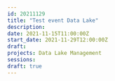 ```yaml
---
id: 20211129
title: "Test event Data Lake"
description: 
date: 2021-11-15T11:00:00Z
start_date: 2021-11-29T12:00:00Z
draft: 
projects: Data Lake Management
sessions:
draft: true
---
```




